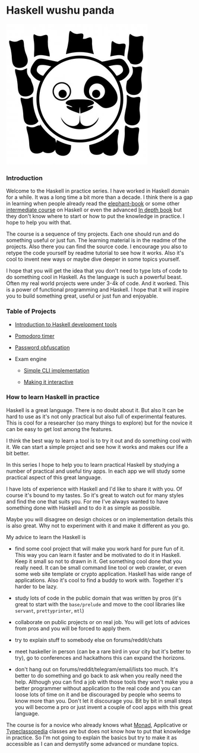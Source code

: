 # Haskell wushu panda

![Panda pic](https://github.com/anton-k/haskell-wushu-panda/blob/main/img/main-panda-logo.jpg)

### Introduction

Welcome to the Haskell in practice series. 
I have worked in Haskell domain for a while. It was a long time a bit more than a decade. 
I think there is a gap in learning when people already read the [elephant-book](https://www.amazon.com/Learn-You-Haskell-Great-Good/dp/1593272839) 
or some other [intermediate course](https://www.goodreads.com/book/show/25587599-haskell-programming-from-first-principles) on Haskell 
or even the advanced [In depth book](https://www.manning.com/books/haskell-in-depth) but they don't know where to start
or how to put the knowledge in practice. I hope to help you with that.

The course is a sequence of tiny projects. Each one should run and do something 
useful or just fun. The learning material is in the readme of the projects.
Also there you can find the source code. I encourage you also to retype
the code yourself by readme tutorial to see how it works. Also it's cool to invent new ways 
or maybe dive deeper in some topics yourself.

I hope that you will get the idea that you don't need to type lots of code
to do something cool in Haskell. As the language is such a powerful beast. 
Often my real world projects were under 3-4k of code. And it worked. 
This is a power of functional programming and Haskell. I hope that it will inspire you 
to build something great, useful or just fun and enjoyable.

### Table of Projects

* [Introduction to Haskell development tools](https://github.com/anton-k/haskell-wushu-panda/blob/main/00-build-tools/README.md)

* [Pomodoro timer](https://github.com/anton-k/haskell-wushu-panda/blob/main/01-pomodoro/README.md)

* [Password obfuscation](https://github.com/anton-k/haskell-wushu-panda/blob/main/02-password-obfuscator/README.md)

* Exam engine 
    * [Simple CLI implementation](https://github.com/anton-k/haskell-wushu-panda/blob/main/03-exams/03-01-exams-simple/README.md)

    * [Making it interactive](https://github.com/anton-k/haskell-wushu-panda/blob/main/03-exams/03-02-exams-interactive/README.md)

### How to learn Haskell in practice

Haskell is a great language. There is no doubt about it. But also 
It can be hard to use as it's not only practical but also full of experimental features.
This is cool for a researcher (so many things to explore) but for the novice
it can be easy to get lost among the features.

I think the best way to learn a tool is to try it out and do something cool with it.
We can start a simple project and see how it works and makes our life a bit better.

In this series I hope to help you to learn practical Haskell by studying a 
number of practical and useful tiny apps. In each app we will study some 
practical aspect of this great language.

I have lots of experience with Haskell and I'd like to share it with you.
Of course it's bound to my tastes. So it's great to watch out for many styles
and find the one that suits you. For me I've always wanted to have something 
done with Haskell and to do it as simple as possible.

Maybe you will disagree on design choices or on implementation details this 
is also great. Why not to experiment with it and make it different as you go.

My advice to learn the Haskell is 

* find some cool project that will make you work hard
   for pure fun of it. This way you can learn it faster and be motivated to do it in Haskell.
   Keep it small so not to drawn in it. Get something cool done that you really need.
   It can be small command line tool or web crawler, or even some web site template
   or crypto application. Haskell has wide range of applications.
   Also it's cool to find a buddy to work with. Together it's harder to be lazy.

* study lots of code in the public domain 
   that was written by pros (it's great to start with the `base/prelude` and move
   to the cool libraries like `servant`, `prettyprinter`, `mtl`) 

* collaborate on public projects or on real job. You will get lots of advices from pros and 
  you will be forced to apply them.

* try to explain stuff to somebody else on forums/reddit/chats

* meet haskeller in person (can be a rare bird in your city but it's better to try), 
    go to conferences and hackathons this can expand the horizons.

* don't hang out on forums/reddit/telegram/email/lists too much. 
  It's better to do something and go back to ask
  when you really need the help. Although you can find a job with those tools
  they won't make you a better programmer without application to the real code
  and you can loose lots of time on it and be discouraged by people who seems to know more than you.
  Don't let it discourage you. Bit by bit in small steps you will become a pro
  or just invent a couple of cool apps with this great language.

The course is for a novice who already knows what [Monad](https://github.com/anton-k/monads-for-drummers), Applicative or [Typeclassopedia](https://wiki.haskell.org/Typeclassopedia)
classes are but does not know how to put that knowledge in practice. 
So I'm not going to explain the basics but try to make it as accessible as I can
and demystify some advanced or mundane topics.


